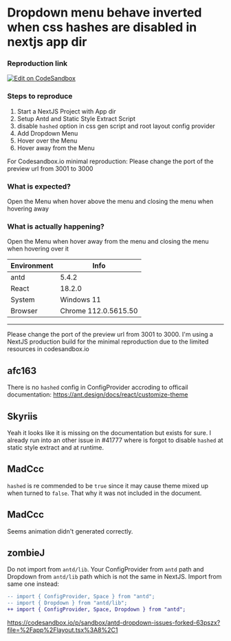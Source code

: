 # Dropdown menu behave inverted when css hashes are disabled in nextjs app dir

### Reproduction link

[![Edit on CodeSandbox](https://codesandbox.io/static/img/play-codesandbox.svg)](https://codesandbox.io/p/sandbox/weathered-browser-1750b6?file=%2Fapp%2Flayout.tsx)

### Steps to reproduce

1. Start a NextJS Project with App dir
2. Setup Antd and Static Style Extract Script
3. disable `hashed` option in css gen script and root layout config provider
4. Add Dropdown Menu
5. Hover over the Menu
6. Hover away from the Menu

For Codesandbox.io minimal reproduction: Please change the port of the preview url from 3001 to 3000

### What is expected?

Open the Menu when hover above the menu and closing the menu when hovering away

### What is actually happening?

Open the Menu when hover away from the menu and closing the menu when hovering over it

| Environment | Info                 |
| ----------- | -------------------- |
| antd        | 5.4.2                |
| React       | 18.2.0               |
| System      | Windows 11           |
| Browser     | Chrome 112.0.5615.50 |

---

Please change the port of the preview url from 3001 to 3000. I'm using a NextJS production build for the minimal reproduction due to the limited resources in codesandbox.io

<!-- generated by ant-design-issue-helper. DO NOT REMOVE -->

## afc163

There is no `hashed` config in ConfigProvider accroding to officail documentation: https://ant.design/docs/react/customize-theme

## Skyriis

Yeah it looks like it is missing on the documentation but exists for sure. I already run into an other issue in #41777 where is forgot to disable `hashed` at static style extract and at runtime.

## MadCcc

`hashed` is re commended to be `true` since it may cause theme mixed up when turned to `false`.
That why it was not included in the document.

## MadCcc

Seems animation didn't generated correctly.

## zombieJ

Do not import from `antd/lib`. Your ConfigProvider from `antd` path and Dropdown from `antd/lib` path which is not the same in NextJS. Import from same one instead:

```diff
-- import { ConfigProvider, Space } from "antd";
-- import { Dropdown } from "antd/lib";
++ import { ConfigProvider, Space, Dropdown } from "antd";
```

https://codesandbox.io/p/sandbox/antd-dropdown-issues-forked-63pszx?file=%2Fapp%2Flayout.tsx%3A8%2C1

